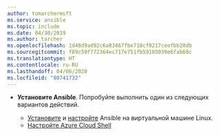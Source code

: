 ```yaml
---
author: tomarchermsft
ms.service: ansible
ms.topic: include
ms.date: 04/30/2019
ms.author: tarcher
ms.openlocfilehash: 1d48d9ad92c6a83467fbe718cf0217ceefbb28db
ms.sourcegitcommit: f89c59f772364ec717e751fb59105039e6fab60c
ms.translationtype: HT
ms.contentlocale: ru-RU
ms.lasthandoff: 04/06/2020
ms.locfileid: "80741732"
---
```

- **Установите Ansible**. Попробуйте выполнить один из следующих вариантов действий.

    - [Установите](/azure/ansible/ansible-install-configure#install-ansible-on-an-azure-linux-virtual-machine) и [настройте](/azure/ansible/ansible-install-configure#create-azure-credentials) Ansible на виртуальной машине Linux. 
    - [Настройте Azure Cloud Shell](/azure/cloud-shell/quickstart)